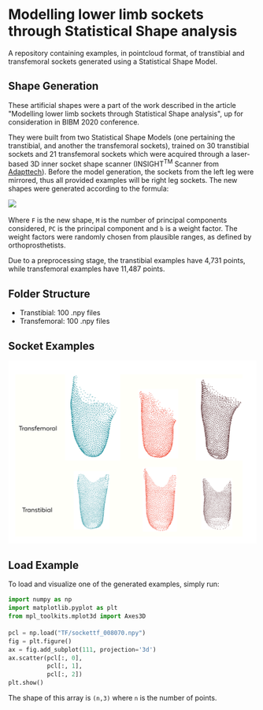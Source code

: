 # Modelling lower limb sockets through Statistical Shape analysis
A repository containing examples, in pointcloud format, of transtibial and transfemoral sockets generated using a Statistical Shape Model. 

## Shape Generation
These artificial shapes were a part of the work described in the article "Modelling lower limb sockets through Statistical Shape analysis", up for consideration in BIBM 2020 conference.

They were built from two Statistical Shape Models (one pertaining the transtibial, and another the transfemoral sockets), trained on 30 transtibial sockets and 21 transfemoral sockets which were acquired through a laser-based 3D inner socket shape scanner (INSIGHT<sup>TM</sup> Scanner from [Adapttech](https://www.adapttech.eu/)). Before the model generation, the sockets from the left leg were mirrored, thus all provided examples will be right leg sockets. The new shapes were generated according to the formula:

<img src="https://render.githubusercontent.com/render/math?math=F = \overline{F} \+ \sum_{m=1}^{M} PC_{m}b_{m}">

Where `F` is the new shape, `M` is the number of principal components considered, `PC` is the principal component and `b` is a weight factor. The weight factors were randomly chosen from plausible ranges, as defined by orthoprosthetists. 

Due to a preprocessing stage, the transtibial examples have 4,731 points, while transfemoral examples have 11,487 points. 

## Folder Structure
* Transtibial: 100 .npy files
* Transfemoral: 100 .npy files



## Socket Examples
![alt text](augmentation.png?raw=true)

## Load Example

To load and visualize one of the generated examples, simply run:
```python
import numpy as np
import matplotlib.pyplot as plt
from mpl_toolkits.mplot3d import Axes3D

pcl = np.load("TF/sockettf_008070.npy")
fig = plt.figure()
ax = fig.add_subplot(111, projection='3d')
ax.scatter(pcl[:, 0],
           pcl[:, 1],
           pcl[:, 2])
plt.show()
```
The shape of this array is  `(n,3)` where `n` is the number of points.


